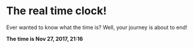 # The real time clock!

Ever wanted to know what the time is? Well, your journey is about to end!

**The time is Nov 27, 2017, 21:16**